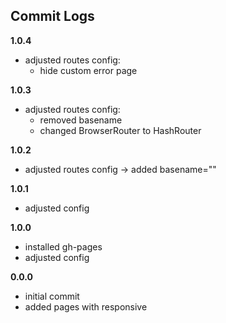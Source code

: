 ## Commit Logs

**1.0.4**
+ adjusted routes config:
    - hide custom error page

**1.0.3**
+ adjusted routes config:
    - removed basename
    - changed BrowserRouter to HashRouter

**1.0.2**
+ adjusted routes config -> added basename=""

**1.0.1**
+ adjusted config

**1.0.0**
+ installed gh-pages
+ adjusted config

**0.0.0**
+ initial commit
+ added pages with responsive